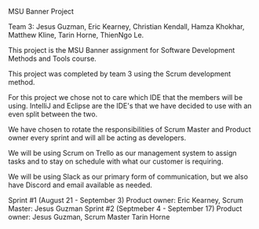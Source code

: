 MSU Banner Project

Team 3:
Jesus Guzman,
Eric Kearney,
Christian Kendall,
Hamza Khokhar,
Matthew Kline,
Tarin Horne,
ThienNgo Le.


This project is the MSU Banner assignment for Software Development Methods and Tools course. 

This project was completed by team 3 using the Scrum development method.

For this project we chose not to care which IDE that the members will be using. IntelliJ and Eclipse are the IDE's that
we have decided to use with an even split between the two.

We have chosen to rotate the responsibilities of Scrum Master and Product owner every sprint and will all be acting as
developers.

We will be using Scrum on Trello as our management system to assign tasks and to stay on schedule with what our customer
is requiring.

We will be using Slack as our primary form of communication, but we also have Discord and email available as needed. 

Sprint #1 (August 21 - September 3) Product owner: Eric Kearney, Scrum Master: Jesus Guzman
Sprint #2 (Septmeber 4 - September 17) Product owner: Jesus Guzman, Scrum Master Tarin Horne